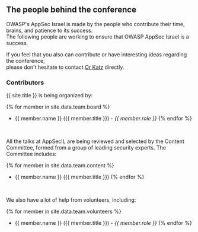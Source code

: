 ---
---

## The people behind the conference

OWASP's AppSec Israel is made by the people who contribute their time, brains, and patience to its success.   
The following people are working to ensure that OWASP AppSec Israel is a success.    

If you feel that you also can contribute or have interesting ideas regarding the conference,   
please don't hesitate to contact [Or Katz](mailto:or.katz@owasp.org) directly.

### Contributors

{{ site.title }} is being organized by: 

{% for member in site.data.team.board %}
 - {{ member.name }} ({{ member.title }}) - *{{ member.role }}*
{% endfor %}

<br /> 

All the talks at AppSecIL are being reviewed and selected by the Content Committee, formed from a group of leading security experts. The Committee includes:

{% for member in site.data.team.content %}
 - {{ member.name }} ({{ member.title }})
{% endfor %}

<br /> 

We also have a lot of help from volunteers, including: 

{% for member in site.data.team.volunteers %}
 - {{ member.name }} ({{ member.title }}) - *{{ member.role }}*
{% endfor %}

